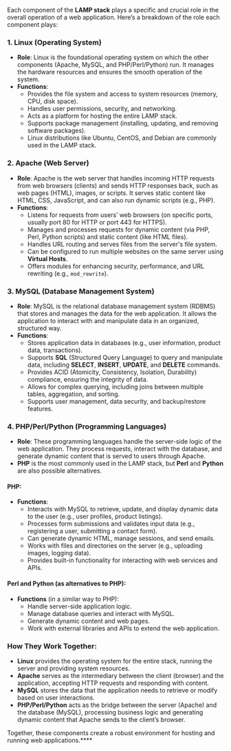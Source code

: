 Each component of the **LAMP stack** plays a specific and crucial role in the overall operation of a web application. Here’s a breakdown of the role each component plays:

### 1. **Linux** (Operating System)
   - **Role**: Linux is the foundational operating system on which the other components (Apache, MySQL, and PHP/Perl/Python) run. It manages the hardware resources and ensures the smooth operation of the system.
   - **Functions**:
     - Provides the file system and access to system resources (memory, CPU, disk space).
     - Handles user permissions, security, and networking.
     - Acts as a platform for hosting the entire LAMP stack.
     - Supports package management (installing, updating, and removing software packages).
     - Linux distributions like Ubuntu, CentOS, and Debian are commonly used in the LAMP stack.

### 2. **Apache** (Web Server)
   - **Role**: Apache is the web server that handles incoming HTTP requests from web browsers (clients) and sends HTTP responses back, such as web pages (HTML), images, or scripts. It serves static content like HTML, CSS, JavaScript, and can also run dynamic scripts (e.g., PHP).
   - **Functions**:
     - Listens for requests from users’ web browsers (on specific ports, usually port 80 for HTTP or port 443 for HTTPS).
     - Manages and processes requests for dynamic content (via PHP, Perl, Python scripts) and static content (like HTML files).
     - Handles URL routing and serves files from the server's file system.
     - Can be configured to run multiple websites on the same server using **Virtual Hosts**.
     - Offers modules for enhancing security, performance, and URL rewriting (e.g., `mod_rewrite`).

### 3. **MySQL** (Database Management System)
   - **Role**: MySQL is the relational database management system (RDBMS) that stores and manages the data for the web application. It allows the application to interact with and manipulate data in an organized, structured way.
   - **Functions**:
     - Stores application data in databases (e.g., user information, product data, transactions).
     - Supports **SQL** (Structured Query Language) to query and manipulate data, including **SELECT**, **INSERT**, **UPDATE**, and **DELETE** commands.
     - Provides ACID (Atomicity, Consistency, Isolation, Durability) compliance, ensuring the integrity of data.
     - Allows for complex querying, including joins between multiple tables, aggregation, and sorting.
     - Supports user management, data security, and backup/restore features.

### 4. **PHP/Perl/Python** (Programming Languages)
   - **Role**: These programming languages handle the server-side logic of the web application. They process requests, interact with the database, and generate dynamic content that is served to users through Apache.
   - **PHP** is the most commonly used in the LAMP stack, but **Perl** and **Python** are also possible alternatives.
   
   #### PHP:
   - **Functions**:
     - Interacts with MySQL to retrieve, update, and display dynamic data to the user (e.g., user profiles, product listings).
     - Processes form submissions and validates input data (e.g., registering a user, submitting a contact form).
     - Can generate dynamic HTML, manage sessions, and send emails.
     - Works with files and directories on the server (e.g., uploading images, logging data).
     - Provides built-in functionality for interacting with web services and APIs.
   
   #### Perl and Python (as alternatives to PHP):
   - **Functions** (in a similar way to PHP):
     - Handle server-side application logic.
     - Manage database queries and interact with MySQL.
     - Generate dynamic content and web pages.
     - Work with external libraries and APIs to extend the web application.

### How They Work Together:
- **Linux** provides the operating system for the entire stack, running the server and providing system resources.
- **Apache** serves as the intermediary between the client (browser) and the application, accepting HTTP requests and responding with content.
- **MySQL** stores the data that the application needs to retrieve or modify based on user interactions.
- **PHP/Perl/Python** acts as the bridge between the server (Apache) and the database (MySQL), processing business logic and generating dynamic content that Apache sends to the client’s browser.

Together, these components create a robust environment for hosting and running web applications.****
